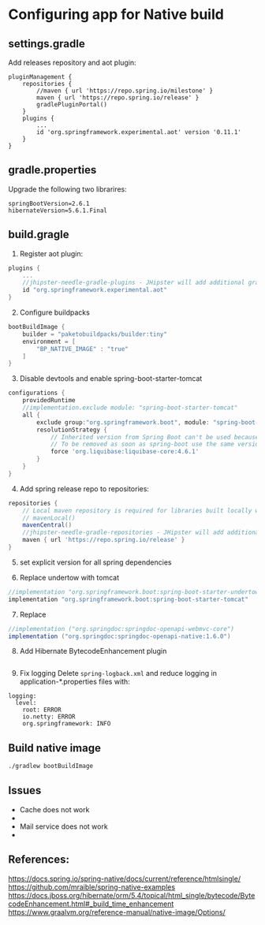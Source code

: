 # Configuring app for Native build

## settings.gradle

Add releases repository and aot plugin:

```
pluginManagement {
    repositories {
        //maven { url 'https://repo.spring.io/milestone' }
        maven { url 'https://repo.spring.io/release' }
        gradlePluginPortal()
    }
    plugins {
        ...
        id 'org.springframework.experimental.aot' version '0.11.1'
    }
}
```

## gradle.properties

Upgrade the following two librarires:

```properites
springBootVersion=2.6.1
hibernateVersion=5.6.1.Final
```


## build.gragle

1. Register aot plugin:

```groovy
plugins {
    ...
    //jhipster-needle-gradle-plugins - JHipster will add additional gradle plugins here
    id "org.springframework.experimental.aot"
}
```

2. Configure buildpacks

```groovy
bootBuildImage {
    builder = "paketobuildpacks/builder:tiny"
    environment = [
        "BP_NATIVE_IMAGE" : "true"
    ]
}
```

3. Disable devtools and enable spring-boot-starter-tomcat

```groovy
configurations {
    providedRuntime
    //implementation.exclude module: "spring-boot-starter-tomcat"
    all {
        exclude group:"org.springframework.boot", module: "spring-boot-devtools"
        resolutionStrategy {
            // Inherited version from Spring Boot can't be used because of regressions:
            // To be removed as soon as spring-boot use the same version
            force 'org.liquibase:liquibase-core:4.6.1'
        }
    }
}
```

4. Add spring release repo to repositories:

```groovy
repositories {
    // Local maven repository is required for libraries built locally with maven like development jhipster-bom.
    // mavenLocal()
    mavenCentral()
    //jhipster-needle-gradle-repositories - JHipster will add additional repositories
    maven { url 'https://repo.spring.io/release' }
}
```

5. set explicit version for all spring dependencies


6. Replace undertow with tomcat

```groovy
//implementation "org.springframework.boot:spring-boot-starter-undertow"
implementation "org.springframework.boot:spring-boot-starter-tomcat"
```

7. Replace

```groovy
//implementation ("org.springdoc:springdoc-openapi-webmvc-core")
implementation ("org.springdoc:springdoc-openapi-native:1.6.0")
```

8. Add Hibernate BytecodeEnhancement plugin

```groovy


```

9. Fix logging
Delete `spring-logback.xml` and reduce logging in application-*.properties files with:

```
logging:
  level:
    root: ERROR
    io.netty: ERROR
    org.springframework: INFO
```
## Build native image

```bash
./gradlew bootBuildImage
```

## Issues
- Cache does not work
- 
- Mail service does not work
- 

## References:
https://docs.spring.io/spring-native/docs/current/reference/htmlsingle/
https://github.com/mraible/spring-native-examples
https://docs.jboss.org/hibernate/orm/5.4/topical/html_single/bytecode/BytecodeEnhancement.html#_build_time_enhancement
https://www.graalvm.org/reference-manual/native-image/Options/

